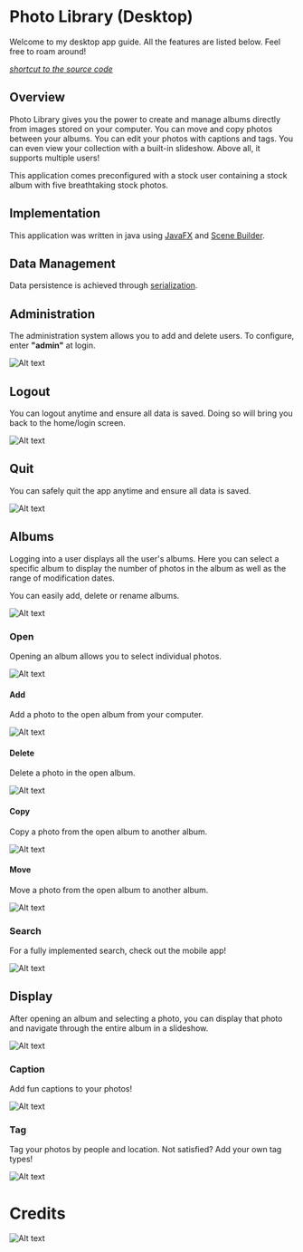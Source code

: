 # Photo Library (Desktop)
Welcome to my desktop app guide. All the features are listed below. Feel free to roam around!

*[shortcut to the source code](./src/main/java/com/example/bro_comm/)*
## Overview
Photo Library gives you the power to create and manage albums directly from images stored on your computer. You can move and copy photos between your albums. You can edit your photos with captions and tags. You can even view your collection with a built-in slideshow. Above all, it supports multiple users! 

This application comes preconfigured with a stock user containing a stock album with five breathtaking stock photos.

<!---
cut frames of gifs
-->

## Implementation
This application was written in java using [JavaFX](https://openjfx.io) and [Scene Builder](https://gluonhq.com/products/scene-builder/). 

## Data Management
Data persistence is achieved through [serialization](https://docs.oracle.com/javase/tutorial/jndi/objects/serial.html). 

## Administration
The administration system allows you to add and delete users. To configure, enter **"admin"** at login.

<!---
![Alt text](./guides/admin.gif?raw=true "Admin")
<img src="./guides/admin.gif" width="800" height="500"/>
-->
![Alt text](./guides/admin.gif?raw=true "Admin")

## Logout
You can logout anytime and ensure all data is saved. Doing so will bring you back to the home/login screen.

<!---
![Alt text](./guides/logout.gif?raw=true "Logout")
<img src="./guides/logout.gif" width="800" height="500"/>
-->
![Alt text](./guides/logout.gif?raw=true "Logout")

## Quit
You can safely quit the app anytime and ensure all data is saved.

<!---
![Alt text](./guides/quit.gif?raw=true "Quit")
<img src="./guides/quit.gif" width="800" height="500"/>
-->
![Alt text](./guides/quit.gif?raw=true "Quit")


## Albums
Logging into a user displays all the user's albums. Here you can select a specific album to display the number of photos in the album as well as the range of modification dates.

You can easily add, delete or rename albums. 

<!---
![Alt text](./guides/album.gif?raw=true "Album")
<img src="./guides/album.gif" width="800" height="500"/>
-->
![Alt text](./guides/album.gif?raw=true "Album")

### Open
Opening an album allows you to select individual photos.

<!---
![Alt text](./guides/open.gif?raw=true "Open")
<img src="./guides/open.gif" width="800" height="500"/>
-->
![Alt text](./guides/open.gif?raw=true "Open")

#### Add
Add a photo to the open album from your computer.

![Alt text](./guides/add.gif?raw=true "Add")

#### Delete
Delete a photo in the open album.

![Alt text](./guides/delete.gif?raw=true "Delete")

#### Copy
Copy a photo from the open album to another album.

![Alt text](./guides/copy.gif?raw=true "Copy")

#### Move
Move a photo from the open album to another album.

![Alt text](./guides/move.gif?raw=true "Move")

### Search
For a fully implemented search, check out the mobile app!

<!---
![Alt text](./guides/search.gif?raw=true "Search")
<img src="./guides/search.gif" width="800" height="500"/>
-->
![Alt text](./guides/search.gif?raw=true "Search")


## Display
After opening an album and selecting a photo, you can display that photo and navigate through the entire album in a slideshow.

![Alt text](./guides/display.gif?raw=true "Display")

### Caption
Add fun captions to your photos!

![Alt text](./guides/caption.gif?raw=true "Caption")

### Tag
Tag your photos by people and location. Not satisfied? Add your own tag types!

![Alt text](./guides/tag.gif?raw=true "Tag")

# Credits

![Alt text](./guides/about.png?raw=true "About")



